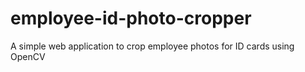 # employee-id-photo-cropper
A simple web application to crop employee photos for ID cards using OpenCV

